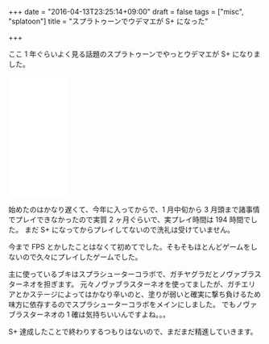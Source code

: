 +++
date = "2016-04-13T23:25:14+09:00"
draft = false
tags = ["misc", "splatoon"]
title = "スプラトゥーンでウデマエが S+ になった"

+++

ここ 1 年ぐらいよく見る話題のスプラトゥーンでやっとウデマエが S+ になりました。

<iframe src="//rcm-fe.amazon-adsystem.com/e/cm?lt1=_blank&bc1=000000&IS2=1&bg1=FFFFFF&fc1=000000&lc1=0000FF&t=naoina09-22&o=9&p=8&l=as4&m=amazon&f=ifr&ref=ss_til&asins=B00VDVY1C8" style="width:120px;height:240px;" scrolling="no" marginwidth="0" marginheight="0" frameborder="0"></iframe>

始めたのはかなり遅くて、今年に入ってからで、1 月中旬から 3 月頭まで諸事情でプレイできなかったので実質 2 ヶ月ぐらいで、実プレイ時間は 194 時間でした。
まだ S+ になってからプレイしてないので洗礼は受けていません。

今まで FPS とかしたことはなくて初めてでした。そもそもほとんどゲームをしないので久々にプレイしたゲームでした。

主に使っているブキはスプラシューターコラボで、ガチヤグラだとノヴァブラスターネオを担ぎます。
元々ノヴァブラスターネオを使ってましたが、ガチエリアとかステージによってはかなり辛いのと、塗りが弱いと確実に撃ち負けるため味方に依存するのでスプラシューターコラボをメインにしました。
でもノヴァブラスターネオの 1 確は気持ちいいんですよね。。。

S+ 達成したことで終わりするつもりはないので、まだまだ精進していきます。
